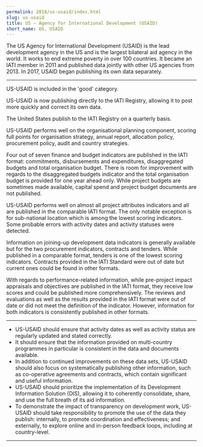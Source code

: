 ```yaml
---
permalink: 2018/us-usaid/index.html
slug: us-usaid
title: US – Agency for International Development (USAID)
short_name: US, USAID
---
```


The US Agency for International Development (USAID) is the lead development agency in the US and is the largest bilateral aid agency in the world. It works to end extreme poverty in over 100 countries. It became an IATI member in 2011 and published data jointly with other US agencies from 2013. In 2017, USAID began publishing its own data separately.

---

US-USAID is included in the 'good' category.

US-USAID is now publishing directly to the IATI Registry, allowing it to post more quickly and correct its own data.

The United States publish to the IATI Registry on a quarterly basis.

US-USAID performs well on the organisational planning component, scoring full points for organisation strategy, annual report, allocation policy, procurement policy, audit and country strategies.

Four out of seven finance and budget indicators are published in the IATI format: commitments, disbursements and expenditures, disaggregated budgets and total organisation budget. There is room for improvement with regards to the disaggregated budgets indicator and the total organisation budget is provided for one year ahead only. While project budgets are sometimes made available, capital spend and project budget documents are not published.

US-USAID performs well on almost all project attributes indicators and all are published in the comparable IATI format. The only notable exception is for sub-national location which is among the lowest scoring indicators. Some probable errors with activity dates and activity statuses were detected.

Information on joining-up development data indicators is generally available but for the two procurement indicators, contracts and tenders. While published in a comparable format, tenders is one of the lowest scoring indicators. Contracts provided in the IATI Standard were out of date but current ones could be found in other formats.

With regards to performance-related information, while pre-project impact appraisals and objectives are published in the IATI format, they receive low scores and could be published more comprehensively. The reviews and evaluations as well as the results provided in the IATI format were out of date or did not meet the definition of the indicator. However, information for both indicators is consistently published in other formats.

---

 * US-USAID should ensure that activity dates as well as activity status are regularly updated and stated correctly.
 * It should ensure that the information provided on multi-country programmes in particular is consistent in the data and documents available.
 * In addition to continued improvements on these data sets, US-USAID should also focus on systematically publishing other information, such as co-operative agreements and contracts, which contain significant and useful information.
 * US-USAID should prioritize the implementation of its Development Information Solution (DIS), allowing it to coherently consolidate, share, and use the full breath of its aid information.
 * To demonstrate the impact of transparency on development work, US-USAID should take responsibility to promote the use of the data they publish: internally, to promote coordination and effectiveness; and externally, to explore online and in-person feedback loops, including at country-level.

---
